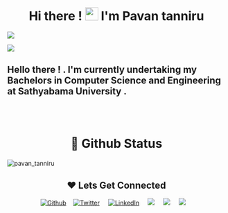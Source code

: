   <h1 align="center"> Hi there ! <img src="https://user-images.githubusercontent.com/42378118/110234147-e3259600-7f4e-11eb-95be-0c4047144dea.gif" width="30">  I'm Pavan tanniru </h1>
  
  <img  src="https://images.unsplash.com/photo-1520962880247-cfaf541c8724?ixid=MnwxMjA3fDB8MHxwaG90by1wYWdlfHx8fGVufDB8fHx8&ixlib=rb-1.2.1&auto=format&fit=crop&w=1189&q=80">
  
   ![](https://komarev.com/ghpvc/?username=pavantanniru&color=blue)

## Hello there ! .  I'm currently undertaking my Bachelors in Computer Science and Engineering at Sathyabama University  .



<br>
<br>



</p>
  <h1 align="center"> 📔 Github Status</h1>
  
  

  <img align="center" src="https://github-readme-stats.vercel.app/api?username=pavantanniru&layout=compact&hide=html&theme=jolly" alt="pavan_tanniru" />&nbsp;&nbsp;&nbsp;&nbsp;
  
  


   <h2 align="center">❤ Lets Get Connected </h2>
           
           
       
   
  
 <p align="center"><a href="https://github.com/pavantanniru"><img alt="Github" src="https://camo.githubusercontent.com/297212f5cfd71f14f1a774a22bfd24b24bfa996aa72f4d941f790c8606ca8f0d/68747470733a2f2f696d672e736869656c64732e696f2f62616467652f4769744875622d2532333132313030452e7376673f267374796c653d666f722d7468652d6261646765266c6f676f3d476974687562266c6f676f436f6c6f723d7768697465" data-canonical-src="https://img.shields.io/badge/GitHub-%2312100E.svg?&amp;style=for-the-badge&amp;logo=Github&amp;logoColor=white" style="max-width:100%;"></a>&nbsp;&nbsp;&nbsp;&nbsp;<a href="https://twitter.com/TanniruPavan" rel="nofollow"><img alt="Twitter" src="https://camo.githubusercontent.com/e1c2fd3bcd4ed13889ed78d1e814261a7cfbc79ae826198b7813850b15a8d956/68747470733a2f2f696d672e736869656c64732e696f2f62616467652f747769747465722d2532333144413146322e7376673f267374796c653d666f722d7468652d6261646765266c6f676f3d74776974746572266c6f676f436f6c6f723d7768697465" data-canonical-src="https://img.shields.io/badge/twitter-%231DA1F2.svg?&amp;style=for-the-badge&amp;logo=twitter&amp;logoColor=white" style="max-width:100%;"></a> &nbsp;&nbsp;&nbsp;&nbsp;<a href="https://www.linkedin.com/in/pavan-tanniru-59ab281a5/" rel="nofollow"><img alt="LinkedIn" src="https://camo.githubusercontent.com/a493f6833f99fb3c85788d6d9305e6b7a42b838e5ee5d138fd9a8214a7e77472/68747470733a2f2f696d672e736869656c64732e696f2f62616467652f6c696e6b6564696e2d2532333030373742352e7376673f267374796c653d666f722d7468652d6261646765266c6f676f3d6c696e6b6564696e266c6f676f436f6c6f723d7768697465" data-canonical-src="https://img.shields.io/badge/linkedin-%230077B5.svg?&amp;style=for-the-badge&amp;logo=linkedin&amp;logoColor=white" style="max-width:100%;"></a>&nbsp;&nbsp;&nbsp;&nbsp; 
  <a href="mailto:pa1tanniru1999@gmailcom?subject=Hello%20pavan,%20From%20Github"><img src="https://img.shields.io/badge/gmail-%23D14836.svg?&style=for-the-badge&logo=gmail&logoColor=white" /></a>&nbsp;&nbsp;&nbsp;&nbsp;
 <a href="https://www.instagram.com/pavan_tanniru/"><img src="https://img.shields.io/badge/instagram-%23D14836.svg?&style=for-the-badge&logo=instagram&logoColor=pink" /></a>&nbsp;&nbsp;&nbsp;&nbsp;
 <a href="https://www.kaggle.com/pavantanniru/"><img src="https://miro.medium.com/max/846/0*EcNt1Y_p5njLMX3F" /></a>&nbsp;&nbsp;&nbsp;&nbsp;
  
 
  
</p>
    
  <br>
   
  
   
   <br>
    
  
 
    
  
    
    
    
    
    
   
    
   
